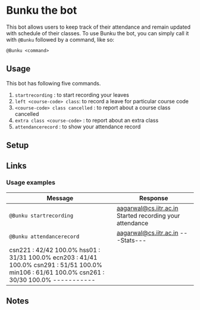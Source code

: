 # Bunku the bot

This bot allows users to keep track of their attendance and remain updated with schedule of their classes.
To use
Bunku the bot, you can simply call it with `@Bunku` followed by a command,
like so:
```
@Bunku <command>
```

## Usage

This bot has following five commands.

1. `startrecording` : to start recording your leaves 
2. `left <course-code> class`: to record a leave for particular course code
3. `<course-code> class cancelled` : to report about a course class cancelled
4. `extra class <course-code>` : to report about an extra class
5. `attendancerecord` : to show your attendance record

## Setup

## Links

### Usage examples

| Message | Response |
| ------- | ------ |
| `@Bunku startrecording` | aagarwal@cs.iitr.ac.in Started recording your attendance |
| `@Bunku attendancerecord` |aagarwal@cs.iitr.ac.in   ---Stats---  
csn221 : 42/42 100.0% hss01 : 31/31 100.0% ecn203 : 41/41 100.0% csn291 : 51/51 100.0% min106 : 61/61 100.0% csn261 : 30/30 100.0% ----------- |

## Notes

